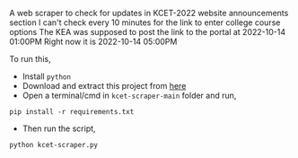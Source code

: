 A web scraper to check for updates in KCET-2022 website announcements section
I can't check every 10 minutes for the link to enter college course options
The KEA was supposed to post the link to the portal at 2022-10-14 01:00PM
Right now it is 2022-10-14 05:00PM

To run this,
- Install `python`
- Download and extract this project from [here](https://github.com/sujay1844/kcet-scraper/archive/refs/heads/main.zip)
- Open a terminal/cmd in `kcet-scraper-main` folder and run,
```
pip install -r requirements.txt
```
- Then run the script,
```
python kcet-scraper.py
```

